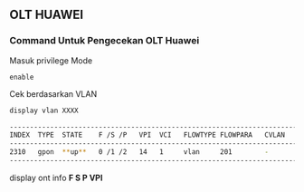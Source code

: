 ## OLT HUAWEI
### Command Untuk Pengecekan OLT Huawei
Masuk privilege Mode
```
enable
```

Cek berdasarkan VLAN
````bash
display vlan XXXX

---------------------------------------------------------------------------
INDEX  TYPE  STATE    F /S /P   VPI  VCI   FLOWTYPE FLOWPARA   CVLAN
---------------------------------------------------------------------------
2310   gpon  **up**   0 /1 /2   14   1     vlan     201        -        >> State UP, ONT UP.
---------------------------------------------------------------------------
````

display ont info **F S P VPI**